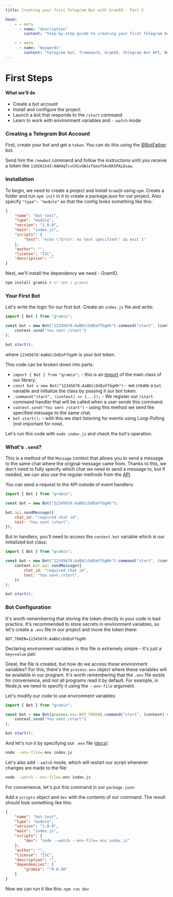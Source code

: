 ```yaml
---
title: Creating your first Telegram Bot with GramIO - Part 2

head:
    - - meta
      - name: "description"
        content: "Step-by-step guide to creating your first Telegram bot with GramIO: bot registration, project setup, command handling, and environment variables configuration."

    - - meta
      - name: "keywords"
        content: "telegram bot, framework, GramIO, Telegram Bot API, BotFather, bot creation, first bot, Node.JS, Nodejs, JavaScript, bot token, environment variables, command handling, watch mode, npm init, package.json, sending messages, context.send, event listening, .env file, basic setup"
---
```


# First Steps

#### What we'll do

- Create a bot account
- Install and configure the project
- Launch a bot that responds to the `/start` command
- Learn to work with environment variables and `--watch` mode

### Creating a Telegram Bot Account

First, create your bot and get a `token`. You can do this using the [@BotFather](https://t.me/BotFather) bot.

Send him the `/newbot` command and follow the instructions until you receive a token like `110201543:AAHdqTcvCH1vGWJxfSeofSAs0K5PALDsaw`.

### Installation

To begin, we need to create a project and install `GramIO` using `npm`. Create a folder and run `npm init` in it to create a package.json for our project. Also specify `"type": "module"` so that the config looks something like this:

```json
{
    "name": "bot-test",
    "type": "module",
    "version": "1.0.0",
    "main": "index.js",
    "scripts": {
        "test": "echo \"Error: no test specified\" && exit 1"
    },
    "author": "",
    "license": "ISC",
    "description": ""
}
```

Next, we'll install the dependency we need - GramIO.

```bash
npm install gramio # or npm i gramio
```

### Your First Bot

Let's write the logic for our first bot. Create an `index.js` file and write:

```js
import { Bot } from "gramio";

const bot = new Bot("12345678:AaBbCcDdEeFfGgHh").command("start", (context) =>
    context.send("You sent /start")
);

bot.start();
```

where `12345678:AaBbCcDdEeFfGgHh` is your bot token.

This code can be broken down into parts:

- `import { Bot } from "gramio";` - this is an [import](https://developer.mozilla.org/en/docs/Web/JavaScript/Reference/Statements/import) of the main class of our library.
- `const bot = new Bot("12345678:AaBbCcDdEeFfGgHh")` - we create a `bot` variable and initialize the class by passing it our bot token.
- `.command("start", (context) => {...});` - We register our `/start` command handler that will be called when a user sends this command.
- `context.send("You sent /start")` - using this method we send the specified message to the same chat.
- `bot.start();` - with this we start listening for events using Long-Polling (not important for now).

Let's run this code with `node index.js` and check the bot's operation.

### What's `.send`?

This is a method of the `Message` context that allows you to send a message to the same chat where the original message came from. Thanks to this, we don't need to fully specify which chat we need to send a message to, but if needed, we can also use the regular methods from the [API](https://core.telegram.org/bots/api).

You can send a request to the API outside of event handlers:

```js
import { Bot } from "gramio";

const bot = new Bot("12345678:AaBbCcDdEeFfGgHh");

bot.api.sendMessage({
    chat_id: "required chat id",
    text: "You sent /start",
});
```

But in handlers, you'll need to access the `context.bot` variable which is our initialized bot class:

```js
import { Bot } from "gramio";

const bot = new Bot("12345678:AaBbCcDdEeFfGgHh").command("start", (context) =>
    context.bot.api.sendMessage({
        chat_id: "required chat id",
        text: "You sent /start",
    })
);

bot.start();
```

### Bot Configuration

It's worth remembering that storing the token directly in your code is bad practice. It's recommended to store secrets in environment variables, so let's create a `.env` file in our project and move the token there:

```dotenv
BOT_TOKEN=12345678:AaBbCcDdEeFfGgHh
```

Declaring environment variables in this file is extremely simple - it's just a `key=value` pair.

Great, the file is created, but how do we access these environment variables? For this, there's the `process.env` object where these variables will be available in our program. It's worth remembering that the `.env` file exists for convenience, and not all programs read it by default. For example, in Node.js we need to specify it using the `--env-file` argument.

Let's modify our code to use environment variables:

```js
import { Bot } from "gramio";

const bot = new Bot(process.env.BOT_TOKEN).command("start", (context) =>
    context.send("You sent /start")
);

bot.start();
```

And let's run it by specifying our `.env` file ([docs](https://nodejs.org/en/learn/command-line/how-to-read-environment-variables-from-nodejs)):

```bash
node --env-file=.env index.js
```

Let's also add `--watch` mode, which will restart our script whenever changes are made to the file:

```bash
node --watch --env-file=.env index.js
```

For convenience, let's put this command in our `package.json`:

Add a `scripts` object and `dev` with the contents of our command. The result should look something like this:

```json
{
    "name": "bot-test",
    "type": "module",
    "version": "1.0.0",
    "main": "index.js",
    "scripts": {
        "dev": "node --watch --env-file=.env index.js"
    },
    "author": "",
    "license": "ISC",
    "description": "",
    "dependencies": {
        "gramio": "^0.0.40"
    }
}
```

Now we can run it like this: `npm run dev` 